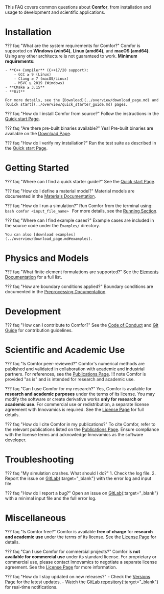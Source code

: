 This FAQ covers common questions about **Comfor**, from installation and usage to development and scientific applications.

# Installation

??? faq "What are the system requirements for Comfor?"
    Comfor is supported on **Windows (win64)**, **Linux (amd64)**, and **macOS (amd64)**. Using any other architecture is not guaranteed to work.
    **Minimum requirements:**

    - **C++ Compiler** (C++17/20 support):
        - GCC ≥ 9 (Linux)
        - Clang ≥ 7 (macOS/Linux)
        - MSVC ≥ 2019 (Windows)
    - **CMake ≥ 3.15**
    - **Git**

    For more details, see the [Download](../overview/download_page.md) and [Quick start](../overview/quick_starter_guide.md) pages.

??? faq "How do I install Comfor from source?"
    Follow the instructions in the [Quick start Page](../overview/quick_starter_guide.md).

??? faq "Are there pre-built binaries available?"
    Yes! Pre-built binaries are available on the [Download Page](../overview/download_page.md).

??? faq "How do I verify my installation?"
    Run the test suite as described in the [Quick start Page](../overview/quick_starter_guide.md#run_and_test).

# Getting Started

??? faq "Where can I find a quick starter guide?"
    See the [Quick start Page](../overview/quick_starter_guide.md).

??? faq "How do I define a material model?"
    Material models are documented in the [Materials Documentation](../docs/docs_materials.md).

??? faq "How do I run a simulation?"
    Run Comfor from the terminal using:
    ```bash
    comfor <input_file_name>
    ```
    For more details, see the [Running Section](../docs/docs_analysis.md).

??? faq "Where can I find example cases?"
    Example cases are included in the source code under the `Examples/` directory.
    
    You can also [download examples](../overview/download_page.md#examples).

# Physics and Models

??? faq "What finite element formulations are supported?"
    See the [Elements Documentation](../docs/docs_elements.md) for a full list.

??? faq "How are boundary conditions applied?"
    Boundary conditions are documented in the [Preprocessing Documentation](../docs/docs_preprocessing.md).

# Development

??? faq "How can I contribute to Comfor?"
    See the [Code of Conduct](../developers/dev_code_of_conduct.md) and [Git Guide](../developers/dev_git.md) for contribution guidelines.

# Scientific and Academic Use

??? faq "Is Comfor peer-reviewed?"
    Comfor's numerical methods are published and validated in collaboration with academic and industrial partners.
    For references, see the [Publications Page](../news/news_publications.md).
    !!! note
        Comfor is provided "as is" and is intended for research and academic use.

??? faq "Can I use Comfor for my research?"
    Yes, Comfor is available for **research and academic purposes** under the terms of its license.
    You may modify the software or create derivative works **only for research or academic use**.
    For commercial use or redistribution, a separate license agreement with Innovamics is required.
    See the [License Page](../developers/dev_license.md) for full details.

??? faq "How do I cite Comfor in my publications?"
    To cite Comfor, refer to the relevant publications listed on the [Publications Page](../news/news_publications.md).
    Ensure compliance with the license terms and acknowledge Innovamics as the software developer.

# Troubleshooting

??? faq "My simulation crashes. What should I do?"
    1. Check the log file.
    2. Report the issue on [GitLab](https://gitlab.com/comfor/comfor){:target="_blank"} with the error log and input file.

??? faq "How do I report a bug?"
    Open an issue on [GitLab](https://gitlab.com/comfor/comfor){:target="_blank"} with a minimal input file and the full error log.

# Miscellaneous

??? faq "Is Comfor free?"
    Comfor is available **free of charge** for **research and academic use** under the terms of its license.
    See the [License Page](../developers/dev_license.md) for details.

??? faq "Can I use Comfor for commercial projects?"
    Comfor is **not available for commercial use** under its standard license.
    For proprietary or commercial use, please contact Innovamics to negotiate a separate license agreement.
    See the [License Page](../developers/dev_license.md) for more information.

??? faq "How do I stay updated on new releases?"
    - Check the [Versions Page](../overview/versions.md) for the latest updates.
    - Watch the [GitLab repository](https://gitlab.com/comfor/comfor){:target="_blank"} for real-time notifications.
